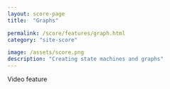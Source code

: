 ```yaml
---
layout: score-page
title:  "Graphs"

permalink: /score/features/graph.html
category: "site-score"

image: /assets/score.png
description: "Creating state machines and graphs"
---
```


Video feature
